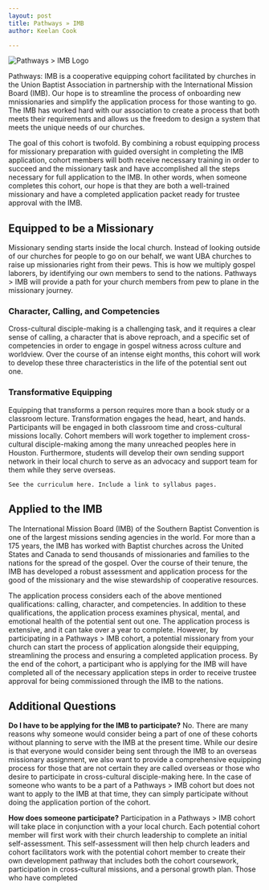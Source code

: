 ```yaml
---
layout: post
title: Pathways » IMB
author: Keelan Cook

---
```

![Pathways > IMB Logo](https://i.imgur.com/Ex09XpX.png)

Pathways: IMB is a cooperative equipping cohort facilitated by churches in the Union Baptist Association in partnership with the International Mission Board (IMB).  Our hope is to streamline the process of onboarding new mnissionaries and simplify the application process for those wanting to go. The IMB has worked hard with our association to create a process that both meets their requirements and allows us the freedom to design a system that meets the unique needs of our churches.

<!--more-->

The goal of this cohort is twofold. By combining a robust equipping process for missionary preparation with guided oversight in completing the IMB application, cohort members will both receive necessary training in order to succeed and the missionary task and have accomplished all the steps necessary for full application to the IMB. In other words, when someone completes this cohort, our hope is that they are both a well-trained missionary and have a completed application packet ready for trustee approval with the IMB.


## Equipped to be a Missionary

Missionary sending starts inside the local church. Instead of looking outside of our churches for people to go on our behalf, we want UBA churches to raise up missionaries right from their pews. This is how we multiply gospel laborers, by identifying our own members to send to the nations. Pathways > IMB will provide a path for your church members from pew to plane in the missionary journey. 

### Character, Calling, and Competencies
Cross-cultural disciple-making is a challenging task, and it requires a clear sense of calling, a character that is above reproach, and a specific set of competencies in order to engage in gospel witness across culture and worldview. Over the course of an intense eight months, this cohort will work to develop these three characteristics in the life of the potential sent out one.

### Transformative Equipping
Equipping that transforms a person requires more than a book study or a classroom lecture. Transformation engages the head, heart, and hands. Participants will be engaged in both classroom time and cross-cultural missions locally. Cohort members will work together to implement cross-cultural disciple-making among the many unreached peoples here in Houston. Furthermore, students will develop their own sending support network in their local church to serve as an advocacy and support team for them while they serve overseas. 

`See the curriculum here. Include a link to syllabus pages.`

## Applied to the IMB
The International Mission Board (IMB) of the Southern Baptist Convention is one of the largest missions sending agencies in the world. For more than a 175 years, the IMB has worked with Baptist churches across the United States and Canada to send thousands of missionaries and families to the nations for the spread of the gospel. Over the course of their tenure, the IMB has developed a robust assessment and application process for the good of the missionary and the wise stewardship of cooperative resources. 

The application process considers each of the above mentioned qualifications: calling, character, and competencies. In addition to these qualifications, the application process examines physical, mental, and emotional health of the potential sent out one. The application process is extensive, and it can take over a year to complete. However, by participating in a Pathways > IMB cohort, a potential missionary from your church can start the process of application alongside their equipping, streamlining the process and ensuring a completed application process. By the end of the cohort, a participant who is applying for the IMB will have completed all of the necessary application steps in order to receive trustee approval for being commissioned through the IMB to the nations.

## Additional Questions

**Do I have to be applying for the IMB to participate?**
No. There are many reasons why someone would consider being a part of one of these cohorts without planning to serve with the IMB at the present time. While our desire is that everyone would consider being sent through the IMB to an overseas missionary assignment, we also want to provide a comprehensive equipping process for those that are not certain they are called overseas or those who desire to participate in cross-cultural disciple-making here. In the case of someone who wants to be a part of a  Pathways > IMB cohort but does not want to apply to the IMB at that  time, they can simply participate without doing the application portion of the cohort.

**How does someone participate?**
Participation in a Pathways > IMB cohort will take place in conjunction with a your local church. Each potential cohort member will first work with their church leadership to complete an initial self-assessment. This self-assessment will then help church leaders and cohort facilitators work with the potential cohort member to create their own development pathway that includes both the cohort coursework, participation in cross-cultural missions, and a personal growth plan. Those who have completed 
<!--stackedit_data:
eyJoaXN0b3J5IjpbLTE4NzMzMDQyNjYsOTE0NzM3MDExLDk5ND
Q5NzY4NywtNTA4OTEzODM5LDEzMTExODEyMjIsLTc5Nzg3ODg0
MCwtMzMwOTA1NTQ2LDE4ODQ1NDU0MzAsMTUyMjczMzU0MywtMj
ExMzg5MzI0NywxMjEyNTYzMTYxLC0yMDI3OTExMTk1LC0yMDE1
NTg1MDUzLC0xNTcwMDA0OTU5LDIwMjYxMzExOSw1NDIyNjg5My
wxNjgwNDEyMzQxXX0=
-->